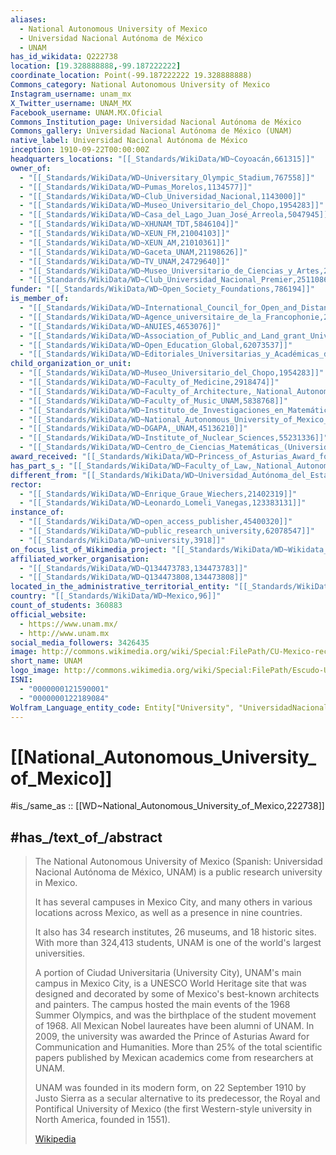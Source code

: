 ```yaml
---
aliases:
  - National Autonomous University of Mexico
  - Universidad Nacional Autónoma de México
  - UNAM
has_id_wikidata: Q222738
location: [19.328888888,-99.187222222]
coordinate_location: Point(-99.187222222 19.328888888)
Commons_category: National Autonomous University of Mexico
Instagram_username: unam_mx
X_Twitter_username: UNAM_MX
Facebook_username: UNAM.MX.Oficial
Commons_Institution_page: Universidad Nacional Autónoma de México
Commons_gallery: Universidad Nacional Autónoma de México (UNAM)
native_label: Universidad Nacional Autónoma de México
inception: 1910-09-22T00:00:00Z
headquarters_locations: "[[_Standards/WikiData/WD~Coyoacán,661315]]"
owner_of:
  - "[[_Standards/WikiData/WD~Universitary_Olympic_Stadium,767558]]"
  - "[[_Standards/WikiData/WD~Pumas_Morelos,1134577]]"
  - "[[_Standards/WikiData/WD~Club_Universidad_Nacional,1143000]]"
  - "[[_Standards/WikiData/WD~Museo_Universitario_del_Chopo,1954283]]"
  - "[[_Standards/WikiData/WD~Casa_del_Lago_Juan_José_Arreola,5047945]]"
  - "[[_Standards/WikiData/WD~XHUNAM_TDT,5846104]]"
  - "[[_Standards/WikiData/WD~XEUN_FM,21004103]]"
  - "[[_Standards/WikiData/WD~XEUN_AM,21010361]]"
  - "[[_Standards/WikiData/WD~Gaceta_UNAM,21198626]]"
  - "[[_Standards/WikiData/WD~TV_UNAM,24729640]]"
  - "[[_Standards/WikiData/WD~Museo_Universitario_de_Ciencias_y_Artes,24766580]]"
  - "[[_Standards/WikiData/WD~Club_Universidad_Nacional_Premier,25110868]]"
funder: "[[_Standards/WikiData/WD~Open_Society_Foundations,786194]]"
is_member_of:
  - "[[_Standards/WikiData/WD~International_Council_for_Open_and_Distance_Education,1666471]]"
  - "[[_Standards/WikiData/WD~Agence_universitaire_de_la_Francophonie,2826718]]"
  - "[[_Standards/WikiData/WD~ANUIES,4653076]]"
  - "[[_Standards/WikiData/WD~Association_of_Public_and_Land_grant_Universities,4810015]]"
  - "[[_Standards/WikiData/WD~Open_Education_Global,62073537]]"
  - "[[_Standards/WikiData/WD~Editoriales_Universitarias_y_Académicas_de_México,124515982]]"
child_organization_or_unit:
  - "[[_Standards/WikiData/WD~Museo_Universitario_del_Chopo,1954283]]"
  - "[[_Standards/WikiData/WD~Faculty_of_Medicine,2918474]]"
  - "[[_Standards/WikiData/WD~Faculty_of_Architecture,_National_Autonomous_University_of_Mexico,5428908]]"
  - "[[_Standards/WikiData/WD~Faculty_of_Music_UNAM,5838768]]"
  - "[[_Standards/WikiData/WD~Instituto_de_Investigaciones_en_Matemáticas_Aplicadas_y_Sistemas,17073865]]"
  - "[[_Standards/WikiData/WD~National_Autonomous_University_of_Mexico_Institute_of_Physics,39944976]]"
  - "[[_Standards/WikiData/WD~DGAPA,_UNAM,45136210]]"
  - "[[_Standards/WikiData/WD~Institute_of_Nuclear_Sciences,55231336]]"
  - "[[_Standards/WikiData/WD~Centro_de_Ciencias_Matemáticas_(Universidad_Nacional_Autónoma_de_México),55588478]]"
award_received: "[[_Standards/WikiData/WD~Princess_of_Asturias_Award_for_Communications_and_Humanities,3323451]]"
has_part_s_: "[[_Standards/WikiData/WD~Faculty_of_Law,_National_Autonomous_University_of_Mexico,5854814]]"
different_from: "[[_Standards/WikiData/WD~Universidad_Autónoma_del_Estado_de_México,18360632]]"
rector:
  - "[[_Standards/WikiData/WD~Enrique_Graue_Wiechers,21402319]]"
  - "[[_Standards/WikiData/WD~Leonardo_Lomeli_Vanegas,123383131]]"
instance_of:
  - "[[_Standards/WikiData/WD~open_access_publisher,45400320]]"
  - "[[_Standards/WikiData/WD~public_research_university,62078547]]"
  - "[[_Standards/WikiData/WD~university,3918]]"
on_focus_list_of_Wikimedia_project: "[[_Standards/WikiData/WD~Wikidata_WikiProject_Academic_Publisher,117222928]]"
affiliated_worker_organisation:
  - "[[_Standards/WikiData/WD~Q134473783,134473783]]"
  - "[[_Standards/WikiData/WD~Q134473808,134473808]]"
located_in_the_administrative_territorial_entity: "[[_Standards/WikiData/WD~Mexico_City,1489]]"
country: "[[_Standards/WikiData/WD~Mexico,96]]"
count_of_students: 360883
official_website:
  - https://www.unam.mx/
  - http://www.unam.mx
social_media_followers: 3426435
image: http://commons.wikimedia.org/wiki/Special:FilePath/CU-Mexico-rectoria-1.jpg
short_name: UNAM
logo_image: http://commons.wikimedia.org/wiki/Special:FilePath/Escudo-UNAM-escalable.svg
ISNI:
  - "0000000121590001"
  - "0000000122189084"
Wolfram_Language_entity_code: Entity["University", "UniversidadNacionalAutonomaDeMexico::6nggb"]
---
```


# [[National_Autonomous_University_of_Mexico]] 

#is_/same_as :: [[WD~National_Autonomous_University_of_Mexico,222738]] 

## #has_/text_of_/abstract 

> The National Autonomous University of Mexico 
> (Spanish: Universidad Nacional Autónoma de México, UNAM) 
> is a public research university in Mexico. 
> 
> It has several campuses in Mexico City, 
> and many others in various locations across Mexico, 
> as well as a presence in nine countries. 
> 
> It also has 34 research institutes, 26 museums, and 18 historic sites. 
> With more than 324,413 students, UNAM is one of the world's largest universities.
>
> A portion of Ciudad Universitaria (University City), UNAM's main campus in Mexico City, is a UNESCO World Heritage site that was designed and decorated by some of Mexico's best-known architects and painters. The campus hosted the main events of the 1968 Summer Olympics, and was the birthplace of the student movement of 1968.  All Mexican Nobel laureates have been alumni of UNAM. In 2009, the university was awarded the Prince of Asturias Award for Communication and Humanities. More than 25% of the total scientific papers published by Mexican academics come from researchers at UNAM.
>
> UNAM was founded in its modern form, on 22 September 1910 by Justo Sierra as a secular alternative to its predecessor, the Royal and Pontifical University of Mexico (the first Western-style university in North America, founded in 1551).
>
> [Wikipedia](https://en.wikipedia.org/wiki/National%20Autonomous%20University%20of%20Mexico) 

